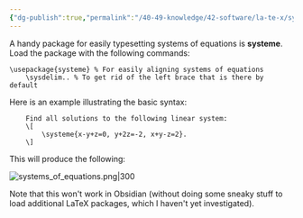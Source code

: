 ```yaml
---
{"dg-publish":true,"permalink":"/40-49-knowledge/42-software/la-te-x/systems-of-equations/","tags":["latex"],"updated":"2024-08-06T14:56:49-07:00"}
---
```


A handy package for easily typesetting systems of equations is **systeme**. Load the package with the following commands:

```
\usepackage{systeme} % For easily aligning systems of equations
    \sysdelim.. % To get rid of the left brace that is there by default
```

Here is an example illustrating the basic syntax:

```
    Find all solutions to the following linear system:
    \[
        \systeme{x-y+z=0, y+2z=-2, x+y-z=2}.
    \]
```

This will produce the following:

![systems_of_equations.png|300](/img/user/00-09%20Meta/06%20Attachments/systems_of_equations.png)

Note that this won't work in Obsidian (without doing some sneaky stuff to load additional LaTeX packages, which I haven't yet investigated).